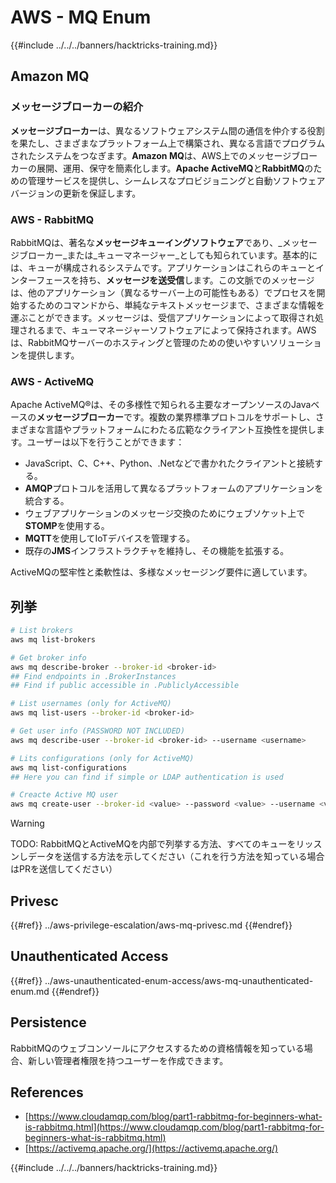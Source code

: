 # AWS - MQ Enum

{{#include ../../../banners/hacktricks-training.md}}

## Amazon MQ

### メッセージブローカーの紹介

**メッセージブローカー**は、異なるソフトウェアシステム間の通信を仲介する役割を果たし、さまざまなプラットフォーム上で構築され、異なる言語でプログラムされたシステムをつなぎます。**Amazon MQ**は、AWS上でのメッセージブローカーの展開、運用、保守を簡素化します。**Apache ActiveMQ**と**RabbitMQ**のための管理サービスを提供し、シームレスなプロビジョニングと自動ソフトウェアバージョンの更新を保証します。

### AWS - RabbitMQ

RabbitMQは、著名な**メッセージキューイングソフトウェア**であり、_メッセージブローカー_または_キューマネージャー_としても知られています。基本的には、キューが構成されるシステムです。アプリケーションはこれらのキューとインターフェースを持ち、**メッセージを送受信**します。この文脈でのメッセージは、他のアプリケーション（異なるサーバー上の可能性もある）でプロセスを開始するためのコマンドから、単純なテキストメッセージまで、さまざまな情報を運ぶことができます。メッセージは、受信アプリケーションによって取得され処理されるまで、キューマネージャーソフトウェアによって保持されます。AWSは、RabbitMQサーバーのホスティングと管理のための使いやすいソリューションを提供します。

### AWS - ActiveMQ

Apache ActiveMQ®は、その多様性で知られる主要なオープンソースのJavaベースの**メッセージブローカー**です。複数の業界標準プロトコルをサポートし、さまざまな言語やプラットフォームにわたる広範なクライアント互換性を提供します。ユーザーは以下を行うことができます：

- JavaScript、C、C++、Python、.Netなどで書かれたクライアントと接続する。
- **AMQP**プロトコルを活用して異なるプラットフォームのアプリケーションを統合する。
- ウェブアプリケーションのメッセージ交換のためにウェブソケット上で**STOMP**を使用する。
- **MQTT**を使用してIoTデバイスを管理する。
- 既存の**JMS**インフラストラクチャを維持し、その機能を拡張する。

ActiveMQの堅牢性と柔軟性は、多様なメッセージング要件に適しています。

## 列挙
```bash
# List brokers
aws mq list-brokers

# Get broker info
aws mq describe-broker --broker-id <broker-id>
## Find endpoints in .BrokerInstances
## Find if public accessible in .PubliclyAccessible

# List usernames (only for ActiveMQ)
aws mq list-users --broker-id <broker-id>

# Get user info (PASSWORD NOT INCLUDED)
aws mq describe-user --broker-id <broker-id> --username <username>

# Lits configurations (only for ActiveMQ)
aws mq list-configurations
## Here you can find if simple or LDAP authentication is used

# Creacte Active MQ user
aws mq create-user --broker-id <value> --password <value> --username <value> --console-access
```
> [!WARNING]
> TODO: RabbitMQとActiveMQを内部で列挙する方法、すべてのキューをリッスンしデータを送信する方法を示してください（これを行う方法を知っている場合はPRを送信してください）

## Privesc

{{#ref}}
../aws-privilege-escalation/aws-mq-privesc.md
{{#endref}}

## Unauthenticated Access

{{#ref}}
../aws-unauthenticated-enum-access/aws-mq-unauthenticated-enum.md
{{#endref}}

## Persistence

RabbitMQのウェブコンソールにアクセスするための資格情報を知っている場合、新しい管理者権限を持つユーザーを作成できます。

## References

- [https://www.cloudamqp.com/blog/part1-rabbitmq-for-beginners-what-is-rabbitmq.html](https://www.cloudamqp.com/blog/part1-rabbitmq-for-beginners-what-is-rabbitmq.html)
- [https://activemq.apache.org/](https://activemq.apache.org/)

{{#include ../../../banners/hacktricks-training.md}}
